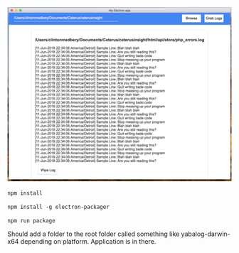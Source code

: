 ![Screenshot](https://github.com/clintonmedbery/yabalog/blob/master/yabalog%20screen%202018-06-12%20at%2012.14.28%20AM.png)


```npm install```

```npm install -g electron-packager```

```npm run package```

Should add a folder to the root folder called something like yabalog-darwin-x64 depending on platform.
Application is in there.
